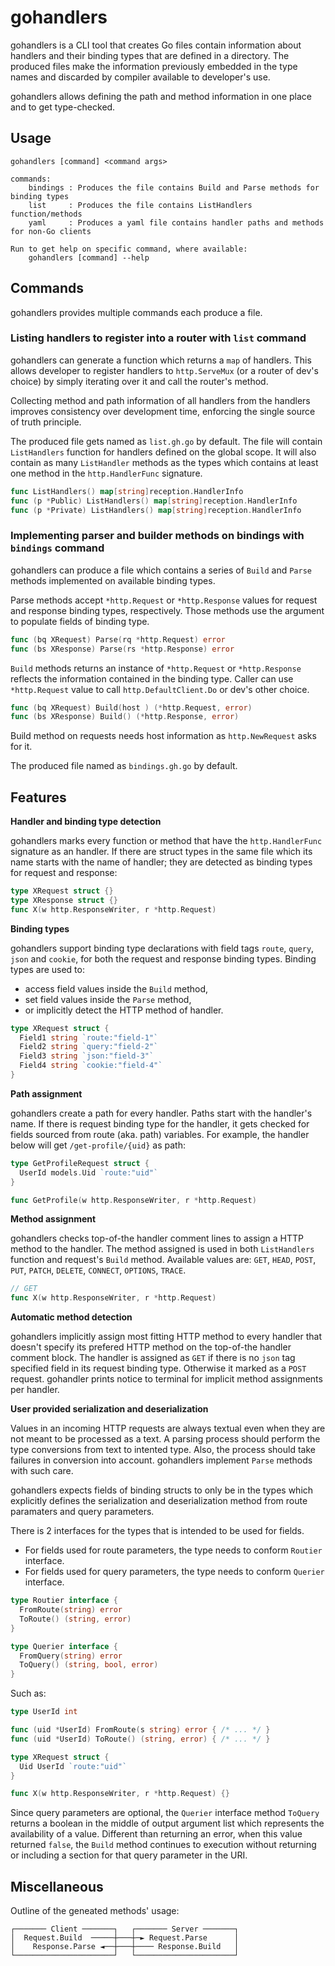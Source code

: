 # gohandlers

gohandlers is a CLI tool that creates Go files contain information about handlers and their binding types that are defined in a directory. The produced files make the information previously embedded in the type names and discarded by compiler available to developer's use.

gohandlers allows defining the path and method information in one place and to get type-checked.

## Usage

```
gohandlers [command] <command args>

commands:
    bindings : Produces the file contains Build and Parse methods for binding types
    list     : Produces the file contains ListHandlers function/methods
    yaml     : Produces a yaml file contains handler paths and methods for non-Go clients

Run to get help on specific command, where available:
    gohandlers [command] --help
```

## Commands

gohandlers provides multiple commands each produce a file.

### Listing handlers to register into a router with `list` command

gohandlers can generate a function which returns a `map` of handlers. This allows developer to register handlers to `http.ServeMux` (or a router of dev's choice) by simply iterating over it and call the router's method.

Collecting method and path information of all handlers from the handlers improves consistency over development time, enforcing the single source of truth principle.

The produced file gets named as `list.gh.go` by default. The file will contain `ListHandlers` function for handlers defined on the global scope. It will also contain as many `ListHandler` methods as the types which contains at least one method in the `http.HandlerFunc` signature.

```go
func ListHandlers() map[string]reception.HandlerInfo
func (p *Public) ListHandlers() map[string]reception.HandlerInfo
func (p *Private) ListHandlers() map[string]reception.HandlerInfo
```

### Implementing parser and builder methods on bindings with `bindings` command

gohandlers can produce a file which contains a series of `Build` and `Parse` methods implemented on available binding types.

Parse methods accept `*http.Request` or `*http.Response` values for request and response binding types, respectively. Those methods use the argument to populate fields of binding type.

```go
func (bq XRequest) Parse(rq *http.Request) error
func (bs XResponse) Parse(rs *http.Response) error
```

`Build` methods returns an instance of `*http.Request` or `*http.Response` reflects the information contained in the binding type. Caller can use `*http.Request` value to call `http.DefaultClient.Do` or dev's other choice.

```go
func (bq XRequest) Build(host ) (*http.Request, error)
func (bs XResponse) Build() (*http.Response, error)
```

Build method on requests needs host information as `http.NewRequest` asks for it.

The produced file named as `bindings.gh.go` by default.

## Features

**Handler and binding type detection**

gohandlers marks every function or method that have the `http.HandlerFunc` signature as an handler. If there are struct types in the same file which its name starts with the name of handler; they are detected as binding types for request and response:

```go
type XRequest struct {}
type XResponse struct {}
func X(w http.ResponseWriter, r *http.Request)
```

**Binding types**

gohandlers support binding type declarations with field tags `route`, `query`, `json` and `cookie`, for both the request and response binding types. Binding types are used to:

- access field values inside the `Build` method,
- set field values inside the `Parse` method,
- or implicitly detect the HTTP method of handler.

```go
type XRequest struct {
  Field1 string `route:"field-1"`
  Field2 string `query:"field-2"`
  Field3 string `json:"field-3"`
  Field4 string `cookie:"field-4"`
}
```

**Path assignment**

gohandlers create a path for every handler. Paths start with the handler's name. If there is request binding type for the handler, it gets checked for fields sourced from route (aka. path) variables. For example, the handler below will get `/get-profile/{uid}` as path:

```go
type GetProfileRequest struct {
  UserId models.Uid `route:"uid"`
}

func GetProfile(w http.ResponseWriter, r *http.Request)
```

**Method assignment**

gohandlers checks top-of-the handler comment lines to assign a HTTP method to the handler. The method assigned is used in both `ListHandlers` function and request's `Build` method. Available values are: `GET`, `HEAD`, `POST`, `PUT`, `PATCH`, `DELETE`, `CONNECT`, `OPTIONS`, `TRACE`.

```go
// GET
func X(w http.ResponseWriter, r *http.Request)
```

**Automatic method detection**

gohandlers implicitly assign most fitting HTTP method to every handler that doesn't specify its prefered HTTP method on the top-of-the handler comment block. The handler is assigned as `GET` if there is no `json` tag specified field in its request binding type. Otherwise it marked as a `POST` request. gohandler prints notice to terminal for implicit method assignments per handler.

**User provided serialization and deserialization**

Values in an incoming HTTP requests are always textual even when they are not meant to be processed as a text. A parsing process should perform the type conversions from text to intented type. Also, the process should take failures in conversion into account. gohandlers implement `Parse` methods with such care.

gohandlers expects fields of binding structs to only be in the types which explicitly defines the serialization and deserialization method from route paramaters and query parameters.

There is 2 interfaces for the types that is intended to be used for fields.

- For fields used for route parameters, the type needs to conform `Routier` interface.
- For fields used for query parameters, the type needs to conform `Querier` interface.

```go
type Routier interface {
  FromRoute(string) error
  ToRoute() (string, error)
}

type Querier interface {
  FromQuery(string) error
  ToQuery() (string, bool, error)
}
```

Such as:

```go
type UserId int

func (uid *UserId) FromRoute(s string) error { /* ... */ }
func (uid *UserId) ToRoute() (string, error) { /* ... */ }

type XRequest struct {
  Uid UserId `route:"uid"`
}

func X(w http.ResponseWriter, r *http.Request) {}
```

Since query parameters are optional, the `Querier` interface method `ToQuery` returns a boolean in the middle of output argument list which represents the availability of a value. Different than returning an error, when this value returned `false`, the `Build` method continues to execution without returning or including a section for that query parameter in the URI.

## Miscellaneous

Outline of the geneated methods' usage:

```
┌─────── Client ───────┐   ┌─────── Server ───────┐
│  Request.Build  ─────┼───┼─► Request.Parse      │
│    Response.Parse ◄──┼───┼──── Response.Build   │
└──────────────────────┘   └──────────────────────┘
```
